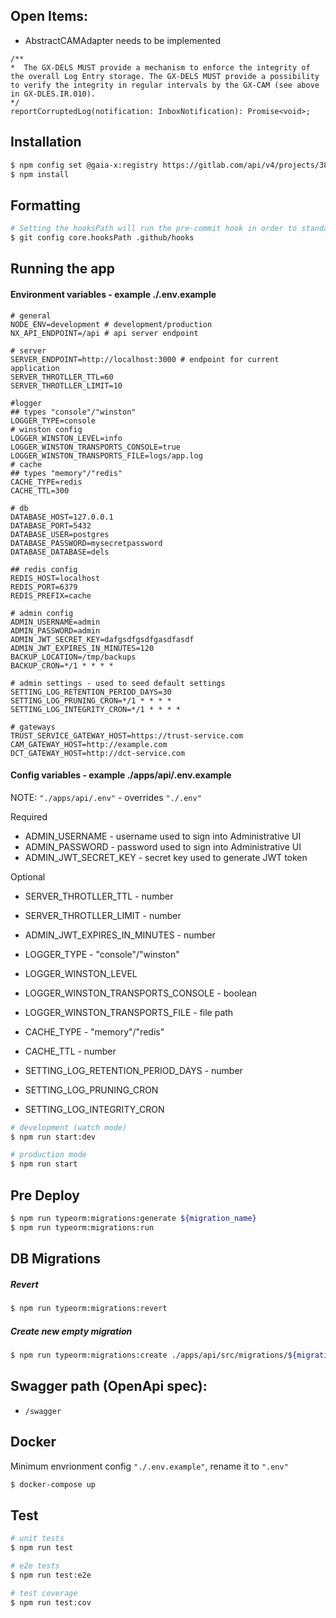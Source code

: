 ## Open Items:

- AbstractCAMAdapter needs to be implemented

```
/**
*  The GX-DELS MUST provide a mechanism to enforce the integrity of the overall Log Entry storage. The GX-DELS MUST provide a possibility to verify the integrity in regular intervals by the GX-CAM (see above in GX-DLES.IR.010).
*/
reportCorruptedLog(notification: InboxNotification): Promise<void>;
```

## Installation

```bash
$ npm config set @gaia-x:registry https://gitlab.com/api/v4/projects/38989724/packages/npm/
$ npm install
```

## Formatting

```bash
# Setting the hooksPath will run the pre-commit hook in order to standardize the formatted output
$ git config core.hooksPath .github/hooks
```

## Running the app

#### Environment variables - example ./.env.example

```
# general
NODE_ENV=development # development/production
NX_API_ENDPOINT=/api # api server endpoint

# server
SERVER_ENDPOINT=http://localhost:3000 # endpoint for current application
SERVER_THROTLLER_TTL=60
SERVER_THROTLLER_LIMIT=10

#logger
## types "console"/"winston"
LOGGER_TYPE=console
# winston config
LOGGER_WINSTON_LEVEL=info
LOGGER_WINSTON_TRANSPORTS_CONSOLE=true
LOGGER_WINSTON_TRANSPORTS_FILE=logs/app.log
# cache
## types "memory"/"redis"
CACHE_TYPE=redis
CACHE_TTL=300

# db
DATABASE_HOST=127.0.0.1
DATABASE_PORT=5432
DATABASE_USER=postgres
DATABASE_PASSWORD=mysecretpassword
DATABASE_DATABASE=dels

## redis config
REDIS_HOST=localhost
REDIS_PORT=6379
REDIS_PREFIX=cache

# admin config
ADMIN_USERNAME=admin
ADMIN_PASSWORD=admin
ADMIN_JWT_SECRET_KEY=dafgsdfgsdfgasdfasdf
ADMIN_JWT_EXPIRES_IN_MINUTES=120
BACKUP_LOCATION=/tmp/backups
BACKUP_CRON=*/1 * * * *

# admin settings - used to seed default settings
SETTING_LOG_RETENTION_PERIOD_DAYS=30
SETTING_LOG_PRUNING_CRON=*/1 * * * *
SETTING_LOG_INTEGRITY_CRON=*/1 * * * *

# gateways
TRUST_SERVICE_GATEWAY_HOST=https://trust-service.com
CAM_GATEWAY_HOST=http://example.com
DCT_GATEWAY_HOST=http://dct-service.com
```

#### Config variables - example ./apps/api/.env.example

NOTE: `"./apps/api/.env"` - overrides `"./.env"`

Required

- ADMIN_USERNAME - username used to sign into Administrative UI
- ADMIN_PASSWORD - password used to sign into Administrative UI
- ADMIN_JWT_SECRET_KEY - secret key used to generate JWT token

Optional

- SERVER_THROTLLER_TTL - number
- SERVER_THROTLLER_LIMIT - number

- ADMIN_JWT_EXPIRES_IN_MINUTES - number
- LOGGER_TYPE - "console"/"winston"
- LOGGER_WINSTON_LEVEL
- LOGGER_WINSTON_TRANSPORTS_CONSOLE - boolean
- LOGGER_WINSTON_TRANSPORTS_FILE - file path
- CACHE_TYPE - "memory"/"redis"
- CACHE_TTL - number
- SETTING_LOG_RETENTION_PERIOD_DAYS - number
- SETTING_LOG_PRUNING_CRON
- SETTING_LOG_INTEGRITY_CRON

```bash
# development (watch mode)
$ npm run start:dev

# production mode
$ npm run start
```

## Pre Deploy

```bash
$ npm run typeorm:migrations:generate ${migration_name}
$ npm run typeorm:migrations:run
```

## DB Migrations

##### Revert

```bash
$ npm run typeorm:migrations:revert
```

##### Create new empty migration

```bash
$ npm run typeorm:migrations:create ./apps/api/src/migrations/${migration_name}
```

## Swagger path (OpenApi spec):

- `/swagger`

## Docker

Minimum envrionment config `"./.env.example"`, rename it to `".env"`

```bash
$ docker-compose up
```

## Test

```bash
# unit tests
$ npm run test

# e2e tests
$ npm run test:e2e

# test coverage
$ npm run test:cov
```
